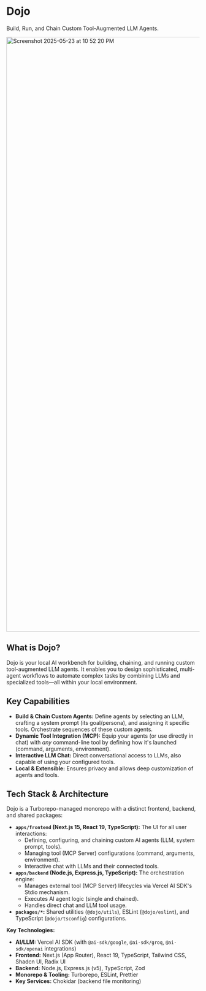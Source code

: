 # Dojo

Build, Run, and Chain Custom Tool-Augmented LLM Agents.

<img width="1552" alt="Screenshot 2025-05-23 at 10 52 20 PM" src="https://github.com/user-attachments/assets/db824d86-1d64-40fb-9d5f-b0262e316e3e" />

## What is Dojo?

Dojo is your local AI workbench for building, chaining, and running custom tool-augmented LLM agents. It enables you to design sophisticated, multi-agent workflows to automate complex tasks by combining LLMs and specialized tools—all within your local environment.

## Key Capabilities

- **Build & Chain Custom Agents:** Define agents by selecting an LLM, crafting a system prompt (its goal/persona), and assigning it specific tools. Orchestrate sequences of these custom agents.
- **Dynamic Tool Integration (MCP):** Equip your agents (or use directly in chat) with _any_ command-line tool by defining how it's launched (command, arguments, environment).
- **Interactive LLM Chat:** Direct conversational access to LLMs, also capable of using your configured tools.
- **Local & Extensible:** Ensures privacy and allows deep customization of agents and tools.

## Tech Stack & Architecture

Dojo is a Turborepo-managed monorepo with a distinct frontend, backend, and shared packages:

- **`apps/frontend` (Next.js 15, React 19, TypeScript):** The UI for all user interactions:
  - Defining, configuring, and chaining custom AI agents (LLM, system prompt, tools).
  - Managing tool (MCP Server) configurations (command, arguments, environment).
  - Interactive chat with LLMs and their connected tools.
- **`apps/backend` (Node.js, Express.js, TypeScript):** The orchestration engine:
  - Manages external tool (MCP Server) lifecycles via Vercel AI SDK's Stdio mechanism.
  - Executes AI agent logic (single and chained).
  - Handles direct chat and LLM tool usage.
- **`packages/*`:** Shared utilities (`@dojo/utils`), ESLint (`@dojo/eslint`), and TypeScript (`@dojo/tsconfig`) configurations.

**Key Technologies:**

- **AI/LLM:** Vercel AI SDK (with `@ai-sdk/google`, `@ai-sdk/groq`, `@ai-sdk/openai` integrations)
- **Frontend:** Next.js (App Router), React 19, TypeScript, Tailwind CSS, Shadcn UI, Radix UI
- **Backend:** Node.js, Express.js (v5), TypeScript, Zod
- **Monorepo & Tooling:** Turborepo, ESLint, Prettier
- **Key Services:** Chokidar (backend file monitoring)
